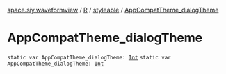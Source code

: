 [space.siy.waveformview](../../index.md) / [R](../index.md) / [styleable](index.md) / [AppCompatTheme_dialogTheme](./-app-compat-theme_dialog-theme.md)

# AppCompatTheme_dialogTheme

`static var AppCompatTheme_dialogTheme: `[`Int`](https://kotlinlang.org/api/latest/jvm/stdlib/kotlin/-int/index.html)
`static var AppCompatTheme_dialogTheme: `[`Int`](https://kotlinlang.org/api/latest/jvm/stdlib/kotlin/-int/index.html)
